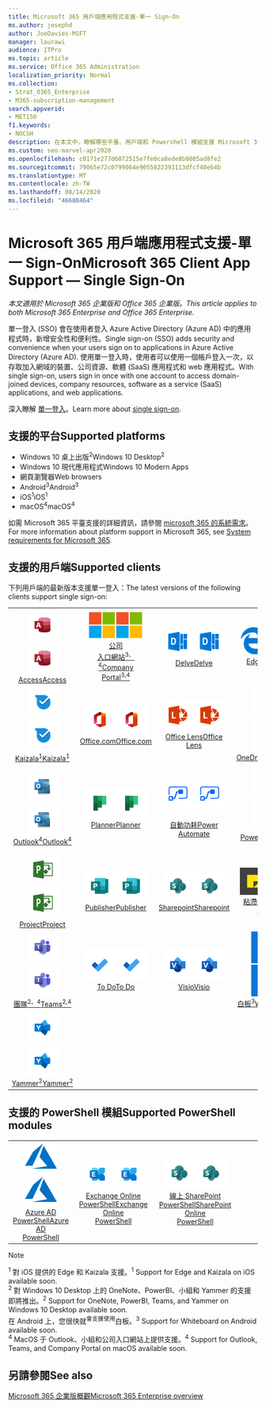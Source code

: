 ```yaml
---
title: Microsoft 365 用戶端應用程式支援-單一 Sign-On
ms.author: josephd
author: JoeDavies-MSFT
manager: laurawi
audience: ITPro
ms.topic: article
ms.service: Office 365 Administration
localization_priority: Normal
ms.collection:
- Strat_O365_Enterprise
- M365-subscription-management
search.appverid:
- MET150
f1.keywords:
- NOCSH
description: 在本文中，瞭解哪些平臺、用戶端和 Powershell 模組支援 Microsoft 365 的單一登入。
ms.custom: seo-marvel-apr2020
ms.openlocfilehash: c0171e277d6072515e7fe0ca8ede8b8005ad8fe2
ms.sourcegitcommit: 79065e72c0799064e9055022393113dfcf40eb4b
ms.translationtype: MT
ms.contentlocale: zh-TW
ms.lasthandoff: 08/14/2020
ms.locfileid: "46688464"
---
```

# <a name="microsoft-365-client-app-support--single-sign-on"></a><span data-ttu-id="d8103-103">Microsoft 365 用戶端應用程式支援-單一 Sign-On</span><span class="sxs-lookup"><span data-stu-id="d8103-103">Microsoft 365 Client App Support — Single Sign-On</span></span>

<span data-ttu-id="d8103-104">*本文適用於 Microsoft 365 企業版和 Office 365 企業版。*</span><span class="sxs-lookup"><span data-stu-id="d8103-104">*This article applies to both Microsoft 365 Enterprise and Office 365 Enterprise.*</span></span>

<span data-ttu-id="d8103-105">單一登入 (SSO) 會在使用者登入 Azure Active Directory (Azure AD) 中的應用程式時，新增安全性和便利性。</span><span class="sxs-lookup"><span data-stu-id="d8103-105">Single sign-on (SSO) adds security and convenience when your users sign on to applications in Azure Active Directory (Azure AD).</span></span> <span data-ttu-id="d8103-106">使用單一登入時，使用者可以使用一個帳戶登入一次，以存取加入網域的裝置、公司資源、軟體 (SaaS) 應用程式和 web 應用程式。</span><span class="sxs-lookup"><span data-stu-id="d8103-106">With single sign-on, users sign in once with one account to access domain-joined devices, company resources, software as a service (SaaS) applications, and web applications.</span></span>

<span data-ttu-id="d8103-107">深入瞭解 [單一登入](https://docs.microsoft.com/azure/active-directory/manage-apps/what-is-single-sign-on)。</span><span class="sxs-lookup"><span data-stu-id="d8103-107">Learn more about [single sign-on](https://docs.microsoft.com/azure/active-directory/manage-apps/what-is-single-sign-on).</span></span>

## <a name="supported-platforms"></a><span data-ttu-id="d8103-108">支援的平台</span><span class="sxs-lookup"><span data-stu-id="d8103-108">Supported platforms</span></span>

 - <span data-ttu-id="d8103-109">Windows 10 桌上出版<sup>2</sup></span><span class="sxs-lookup"><span data-stu-id="d8103-109">Windows 10 Desktop<sup>2</sup></span></span>
 - <span data-ttu-id="d8103-110">Windows 10 現代應用程式</span><span class="sxs-lookup"><span data-stu-id="d8103-110">Windows 10 Modern Apps</span></span>
 - <span data-ttu-id="d8103-111">網頁瀏覽器</span><span class="sxs-lookup"><span data-stu-id="d8103-111">Web browsers</span></span>
 - <span data-ttu-id="d8103-112">Android<sup>3</sup></span><span class="sxs-lookup"><span data-stu-id="d8103-112">Android<sup>3</sup></span></span>
 - <span data-ttu-id="d8103-113">iOS<sup>1</sup></span><span class="sxs-lookup"><span data-stu-id="d8103-113">iOS<sup>1</sup></span></span>
 - <span data-ttu-id="d8103-114">macOS<sup>4</sup></span><span class="sxs-lookup"><span data-stu-id="d8103-114">macOS<sup>4</sup></span></span>

<span data-ttu-id="d8103-115">如需 Microsoft 365 平臺支援的詳細資訊，請參閱 [microsoft 365 的系統需求](https://products.office.com/office-system-requirements)。</span><span class="sxs-lookup"><span data-stu-id="d8103-115">For more information about platform support in Microsoft 365, see [System requirements for Microsoft 365](https://products.office.com/office-system-requirements).</span></span>

## <a name="supported-clients"></a><span data-ttu-id="d8103-116">支援的用戶端</span><span class="sxs-lookup"><span data-stu-id="d8103-116">Supported clients</span></span>

<span data-ttu-id="d8103-117">下列用戶端的最新版本支援單一登入：</span><span class="sxs-lookup"><span data-stu-id="d8103-117">The latest versions of the following clients support single sign-on:</span></span>

| | | | | | |
|:---:|:---:|:---:|:---:|:---:|:---:|
| <span data-ttu-id="d8103-118">![Access 圖示](../media/o365-access-64x64.png)</span><span class="sxs-lookup"><span data-stu-id="d8103-118">![Access icon](../media/o365-access-64x64.png)</span></span> <br> [<span data-ttu-id="d8103-119">Access</span><span class="sxs-lookup"><span data-stu-id="d8103-119">Access</span></span>](https://products.office.com/access) | <span data-ttu-id="d8103-120">![公司入口網站圖示](../media/o365-microsoft-64x64.png)</span><span class="sxs-lookup"><span data-stu-id="d8103-120">![Company portal icon](../media/o365-microsoft-64x64.png)</span></span> <br> [<span data-ttu-id="d8103-121">公司 <br> 入口網站<sup>3、4</sup></span><span class="sxs-lookup"><span data-stu-id="d8103-121">Company <br> Portal<sup>3,4</sup> </span></span>](https://docs.microsoft.com/intune-user-help/sign-in-to-the-company-portal) | <span data-ttu-id="d8103-122">![Delve 圖示](../media/o365-delve-64x64.png)</span><span class="sxs-lookup"><span data-stu-id="d8103-122">![Delve icon](../media/o365-delve-64x64.png)</span></span> <br> [<span data-ttu-id="d8103-123">Delve</span><span class="sxs-lookup"><span data-stu-id="d8103-123">Delve</span></span>](https://products.office.com/business/intelligent-search) | <span data-ttu-id="d8103-124">![Edge 圖示](../media/o365-edge-64x64.png)</span><span class="sxs-lookup"><span data-stu-id="d8103-124">![Edge icon](../media/o365-edge-64x64.png)</span></span> <br> [<span data-ttu-id="d8103-125">Edge<sup>1</sup></span><span class="sxs-lookup"><span data-stu-id="d8103-125">Edge<sup>1</sup></span></span>](https://www.microsoft.com/windows/microsoft-edge) | <span data-ttu-id="d8103-126">![Excel 圖示](../media/o365-excel-64x64.png)</span><span class="sxs-lookup"><span data-stu-id="d8103-126">![Excel icon](../media/o365-excel-64x64.png)</span></span> <br> [<span data-ttu-id="d8103-127">Excel</span><span class="sxs-lookup"><span data-stu-id="d8103-127">Excel</span></span>](https://products.office.com/excel) 
| <span data-ttu-id="d8103-128">![Kaizala 圖示](../media/o365-kaizala-64x64.png)</span><span class="sxs-lookup"><span data-stu-id="d8103-128">![Kaizala icon](../media/o365-kaizala-64x64.png)</span></span> <br> [<span data-ttu-id="d8103-129">Kaizala<sup>1</sup></span><span class="sxs-lookup"><span data-stu-id="d8103-129">Kaizala<sup>1</sup></span></span>](https://products.office.com/en/business/microsoft-kaizala) | <span data-ttu-id="d8103-130">![Office.com 圖示](../media/o365-office-64x64.png)</span><span class="sxs-lookup"><span data-stu-id="d8103-130">![Office.com icon](../media/o365-office-64x64.png)</span></span> <br> [<span data-ttu-id="d8103-131">Office.com</span><span class="sxs-lookup"><span data-stu-id="d8103-131">Office.com</span></span>](https://www.office.com/) | <span data-ttu-id="d8103-132">![鏡頭圖示](../media/o365-lens-64x64.png)</span><span class="sxs-lookup"><span data-stu-id="d8103-132">![Lens icon](../media/o365-lens-64x64.png)</span></span> <br> [<span data-ttu-id="d8103-133">Office Lens</span><span class="sxs-lookup"><span data-stu-id="d8103-133">Office Lens</span></span>](https://www.microsoft.com/p/office-lens/9wzdncrfj3t8?activetab=pivot%3Aoverviewtab) | <span data-ttu-id="d8103-134">![商務用 OneDrive 圖示](../media/o365-OneDrive-64x64.png)</span><span class="sxs-lookup"><span data-stu-id="d8103-134">![OneDrive for Business icon](../media/o365-OneDrive-64x64.png)</span></span> <br> [<span data-ttu-id="d8103-135">OneDrive</span><span class="sxs-lookup"><span data-stu-id="d8103-135">OneDrive</span></span>](https://products.office.com/onedrive-for-business/online-cloud-storage) | <span data-ttu-id="d8103-136">![OneNote 圖示](../media/o365-OneNote-64x64.png)</span><span class="sxs-lookup"><span data-stu-id="d8103-136">![OneNote icon](../media/o365-OneNote-64x64.png)</span></span> <br> [<span data-ttu-id="d8103-137">OneNote<sup>2</sup></span><span class="sxs-lookup"><span data-stu-id="d8103-137">OneNote<sup>2</sup></span></span>](https://products.office.com/onenote) 
| <span data-ttu-id="d8103-138">![Outlook 圖示](../media/o365-outlook-64x64.png)</span><span class="sxs-lookup"><span data-stu-id="d8103-138">![Outlook icon](../media/o365-outlook-64x64.png)</span></span> <br> [<span data-ttu-id="d8103-139">Outlook<sup>4</sup></span><span class="sxs-lookup"><span data-stu-id="d8103-139">Outlook<sup>4</sup></span></span>](https://products.office.com/outlook) | <span data-ttu-id="d8103-140">![Planner 圖示](../media/o365-planner-64x64.png)</span><span class="sxs-lookup"><span data-stu-id="d8103-140">![Planner icon](../media/o365-planner-64x64.png)</span></span> <br> [<span data-ttu-id="d8103-141">Planner</span><span class="sxs-lookup"><span data-stu-id="d8103-141">Planner</span></span>](https://products.office.com/business/task-management-software) | <span data-ttu-id="d8103-142">![電源自動圖示](../media/o365-flow-64x64.png)</span><span class="sxs-lookup"><span data-stu-id="d8103-142">![Power Automate icon](../media/o365-flow-64x64.png)</span></span> <br> [<span data-ttu-id="d8103-143"><br>自動功耗</span><span class="sxs-lookup"><span data-stu-id="d8103-143">Power <br> Automate</span></span>](https://flow.microsoft.com) | <span data-ttu-id="d8103-144">![PowerBI 圖示](../media/o365-powerbi-64x64.png)</span><span class="sxs-lookup"><span data-stu-id="d8103-144">![PowerBI icon](../media/o365-powerbi-64x64.png)</span></span> <br> [<span data-ttu-id="d8103-145">Power BI<sup>2</sup></span><span class="sxs-lookup"><span data-stu-id="d8103-145">Power BI<sup>2</sup></span></span>](https://powerbi.microsoft.com)| <span data-ttu-id="d8103-146">![PowerPoint 圖示](../media/o365-powerpoint-64x64.png)</span><span class="sxs-lookup"><span data-stu-id="d8103-146">![PowerPoint icon](../media/o365-powerpoint-64x64.png)</span></span> <br> [<span data-ttu-id="d8103-147">PowerPoint</span><span class="sxs-lookup"><span data-stu-id="d8103-147">PowerPoint</span></span>](https://products.office.com/powerpoint) 
| <span data-ttu-id="d8103-148">![Project 圖示](../media/o365-project-64x64.png)</span><span class="sxs-lookup"><span data-stu-id="d8103-148">![Project icon](../media/o365-project-64x64.png)</span></span> <br> [<span data-ttu-id="d8103-149">Project</span><span class="sxs-lookup"><span data-stu-id="d8103-149">Project</span></span>](https://products.office.com/project) | <span data-ttu-id="d8103-150">![Publisher 圖示](../media/o365-publisher-64x64.png)</span><span class="sxs-lookup"><span data-stu-id="d8103-150">![Publisher icon](../media/o365-publisher-64x64.png)</span></span> <br> [<span data-ttu-id="d8103-151">Publisher</span><span class="sxs-lookup"><span data-stu-id="d8103-151">Publisher</span></span>](https://products.office.com/publisher) | <span data-ttu-id="d8103-152">![SharePoint 圖示](../media/o365-sharepoint-64x64.png)</span><span class="sxs-lookup"><span data-stu-id="d8103-152">![SharePoint icon](../media/o365-sharepoint-64x64.png)</span></span> <br> [<span data-ttu-id="d8103-153">Sharepoint</span><span class="sxs-lookup"><span data-stu-id="d8103-153">Sharepoint</span></span>](https://products.office.com/sharepoint) | <span data-ttu-id="d8103-154">![粘滯音符圖示](../media/o365-stickynotes-64x64.png)</span><span class="sxs-lookup"><span data-stu-id="d8103-154">![Sticky Notes icon](../media/o365-stickynotes-64x64.png)</span></span> <br> [<span data-ttu-id="d8103-155">粘滯音符</span><span class="sxs-lookup"><span data-stu-id="d8103-155">Sticky Notes</span></span>](https://www.microsoft.com/p/microsoft-sticky-notes/9nblggh4qghw)  | <span data-ttu-id="d8103-156">![Sway 圖示](../media/o365-sway-64x64.png)</span><span class="sxs-lookup"><span data-stu-id="d8103-156">![Sway icon](../media/o365-sway-64x64.png)</span></span> <br> [<span data-ttu-id="d8103-157">Sway</span><span class="sxs-lookup"><span data-stu-id="d8103-157">Sway</span></span>](https://sway.com) 
| <span data-ttu-id="d8103-158">![Teams 圖示](../media/o365-teams-64x64.png)</span><span class="sxs-lookup"><span data-stu-id="d8103-158">![Teams icon](../media/o365-teams-64x64.png)</span></span> <br> [<span data-ttu-id="d8103-159">團隊<sup>2、4</sup></span><span class="sxs-lookup"><span data-stu-id="d8103-159">Teams<sup>2,4</sup></span></span>](https://products.office.com/microsoft-teams/group-chat-software) | <span data-ttu-id="d8103-160">![待辦事項圖示](../media/o365-todo-64x64.png)</span><span class="sxs-lookup"><span data-stu-id="d8103-160">![To Do icon](../media/o365-todo-64x64.png)</span></span> <br> [<span data-ttu-id="d8103-161">To Do</span><span class="sxs-lookup"><span data-stu-id="d8103-161">To Do</span></span>](https://todo.microsoft.com) | <span data-ttu-id="d8103-162">![Visio 圖示](../media/o365-visio-64x64.png)</span><span class="sxs-lookup"><span data-stu-id="d8103-162">![Visio icon](../media/o365-visio-64x64.png)</span></span> <br> [<span data-ttu-id="d8103-163">Visio</span><span class="sxs-lookup"><span data-stu-id="d8103-163">Visio</span></span>](https://products.office.com/visio/flowchart-software) | <span data-ttu-id="d8103-164">![Whiteboard 圖示](../media/o365-whiteboard-64x64.png)</span><span class="sxs-lookup"><span data-stu-id="d8103-164">![Whiteboard icon](../media/o365-whiteboard-64x64.png)</span></span> <br> [<span data-ttu-id="d8103-165">白板<sup>3</sup></span><span class="sxs-lookup"><span data-stu-id="d8103-165">Whiteboard<sup>3</sup></span></span>](https://whiteboard.microsoft.com/) | <span data-ttu-id="d8103-166">![Word 圖示](../media/o365-word-64x64.png)</span><span class="sxs-lookup"><span data-stu-id="d8103-166">![Word icon](../media/o365-word-64x64.png)</span></span> <br> [<span data-ttu-id="d8103-167">Word</span><span class="sxs-lookup"><span data-stu-id="d8103-167">Word</span></span>](https://products.office.com/word) 
| <span data-ttu-id="d8103-168">![Yammer 圖示](../media/o365-yammer-64x64.png)</span><span class="sxs-lookup"><span data-stu-id="d8103-168">![Yammer icon](../media/o365-yammer-64x64.png)</span></span> <br> [<span data-ttu-id="d8103-169">Yammer<sup>2</sup></span><span class="sxs-lookup"><span data-stu-id="d8103-169">Yammer<sup>2</sup></span></span>](https://products.office.com/yammer/yammer-overview) |

## <a name="supported-powershell-modules"></a><span data-ttu-id="d8103-170">支援的 PowerShell 模組</span><span class="sxs-lookup"><span data-stu-id="d8103-170">Supported PowerShell modules</span></span>

| | | | | | |
|:---:|:---:|:---:|:---:|:---:|:---:|
| <span data-ttu-id="d8103-171">![Azure 圖示](../media/o365-azure-64x64.png)</span><span class="sxs-lookup"><span data-stu-id="d8103-171">![Azure icon](../media/o365-azure-64x64.png)</span></span> <br> [<span data-ttu-id="d8103-172">Azure AD <br> PowerShell</span><span class="sxs-lookup"><span data-stu-id="d8103-172">Azure AD <br> PowerShell</span></span>](https://docs.microsoft.com/powershell/azure/active-directory/overview?view=azureadps-2.0) | <span data-ttu-id="d8103-173">![Exchange 圖示](../media/o365-exchange-64x64.png)</span><span class="sxs-lookup"><span data-stu-id="d8103-173">![Exchange icon](../media/o365-exchange-64x64.png)</span></span> <br> [<span data-ttu-id="d8103-174">Exchange Online <br> PowerShell</span><span class="sxs-lookup"><span data-stu-id="d8103-174">Exchange Online <br> PowerShell</span></span>](https://docs.microsoft.com/powershell/exchange/exchange-online/exchange-online-powershell?view=exchange-ps) | <span data-ttu-id="d8103-175">![SharePoint 圖示](../media/o365-sharepoint-64x64.png)</span><span class="sxs-lookup"><span data-stu-id="d8103-175">![SharePoint icon](../media/o365-sharepoint-64x64.png)</span></span> <br> [<span data-ttu-id="d8103-176">線上 SharePoint <br> PowerShell</span><span class="sxs-lookup"><span data-stu-id="d8103-176">SharePoint Online <br> PowerShell</span></span>](https://docs.microsoft.com/powershell/sharepoint/sharepoint-online/connect-sharepoint-online)

> [!NOTE]
> <span data-ttu-id="d8103-177"><sup>1</sup> 對 iOS 提供的 Edge 和 Kaizala 支援。</span><span class="sxs-lookup"><span data-stu-id="d8103-177"><sup>1</sup> Support for Edge and Kaizala on iOS available soon.</span></span> <br>
> <span data-ttu-id="d8103-178"><sup>2</sup> 對 Windows 10 Desktop 上的 OneNote、PowerBI、小組和 Yammer 的支援即將推出。</span><span class="sxs-lookup"><span data-stu-id="d8103-178"><sup>2</sup> Support for OneNote, PowerBI, Teams, and Yammer on Windows 10 Desktop available soon.</span></span> <br>
> <span data-ttu-id="d8103-179">在 Android 上，您很快就<sup>會支援使用</sup>白板。</span><span class="sxs-lookup"><span data-stu-id="d8103-179"><sup>3</sup> Support for Whiteboard on Android available soon.</span></span> <br>
> <span data-ttu-id="d8103-180"><sup>4</sup> MacOS 于 Outlook、小組和公司入口網站上提供支援。</span><span class="sxs-lookup"><span data-stu-id="d8103-180"><sup>4</sup> Support for Outlook, Teams, and Company Portal on macOS available soon.</span></span> <br>

## <a name="see-also"></a><span data-ttu-id="d8103-181">另請參閱</span><span class="sxs-lookup"><span data-stu-id="d8103-181">See also</span></span>

[<span data-ttu-id="d8103-182">Microsoft 365 企業版概觀</span><span class="sxs-lookup"><span data-stu-id="d8103-182">Microsoft 365 Enterprise overview</span></span>](microsoft-365-overview.md)
